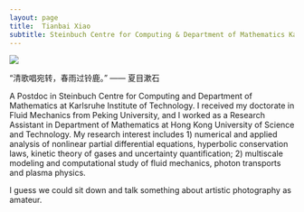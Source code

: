 ```yaml
---
layout: page
title:  Tianbai Xiao
subtitle: Steinbuch Centre for Computing & Department of Mathematics Karlsruhe Institute of Technology
---
```


![](../img/sunflower.jpg)

“清歌唱宛转，春雨过铃鹿。”  —— 夏目漱石

A Postdoc in Steinbuch Centre for Computing and Department of Mathematics at Karlsruhe Institute of Technology.
I received my doctorate in Fluid Mechanics from Peking University,
and I worked as a Research Assistant in Department of Mathematics at Hong Kong University of Science and Technology.
My research interest includes 1) numerical and applied analysis of nonlinear partial differential equations, hyperbolic conservation laws, kinetic theory of gases and uncertainty quantification; 2) multiscale modeling and computational study of fluid mechanics, photon transports and plasma physics.

I guess we could sit down and talk something about artistic photography as amateur.
